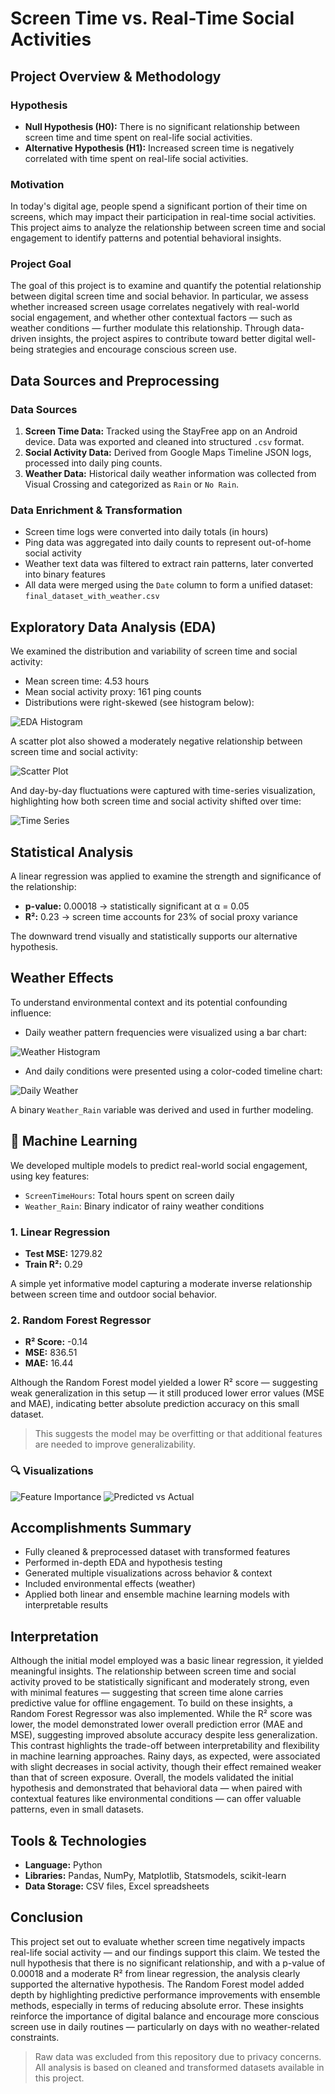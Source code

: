 # Screen Time vs. Real-Time Social Activities  

## Project Overview & Methodology

### Hypothesis
- **Null Hypothesis (H0):** There is no significant relationship between screen time and time spent on real-life social activities.
- **Alternative Hypothesis (H1):** Increased screen time is negatively correlated with time spent on real-life social activities.

### Motivation
In today's digital age, people spend a significant portion of their time on screens, which may impact their participation in real-time social activities. This project aims to analyze the relationship between screen time and social engagement to identify patterns and potential behavioral insights.

### Project Goal
The goal of this project is to examine and quantify the potential relationship between digital screen time and social behavior. In particular, we assess whether increased screen usage correlates negatively with real-world social engagement, and whether other contextual factors — such as weather conditions — further modulate this relationship. Through data-driven insights, the project aspires to contribute toward better digital well-being strategies and encourage conscious screen use.

## Data Sources and Preprocessing

### Data Sources
1. **Screen Time Data:** Tracked using the StayFree app on an Android device. Data was exported and cleaned into structured `.csv` format.
2. **Social Activity Data:** Derived from Google Maps Timeline JSON logs, processed into daily ping counts.
3. **Weather Data:** Historical daily weather information was collected from Visual Crossing and categorized as `Rain` or `No Rain`.

### Data Enrichment & Transformation
- Screen time logs were converted into daily totals (in hours)
- Ping data was aggregated into daily counts to represent out-of-home social activity
- Weather text data was filtered to extract rain patterns, later converted into binary features
- All data were merged using the `Date` column to form a unified dataset: `final_dataset_with_weather.csv`

## Exploratory Data Analysis (EDA)
We examined the distribution and variability of screen time and social activity:

- Mean screen time: 4.53 hours
- Mean social activity proxy: 161 ping counts
- Distributions were right-skewed (see histogram below):

![EDA Histogram](figures/final_eda_histograms.png)

A scatter plot also showed a moderately negative relationship between screen time and social activity:

![Scatter Plot](figures/extended_screen_vs_social.png)

And day-by-day fluctuations were captured with time-series visualization, highlighting how both screen time and social activity shifted over time:

![Time Series](figures/screen_social_timeseries.png)

## Statistical Analysis

A linear regression was applied to examine the strength and significance of the relationship:
- **p-value:** 0.00018 → statistically significant at α = 0.05
- **R²:** 0.23 → screen time accounts for 23% of social proxy variance

The downward trend visually and statistically supports our alternative hypothesis.

## Weather Effects

To understand environmental context and its potential confounding influence:

- Daily weather pattern frequencies were visualized using a bar chart:

![Weather Histogram](figures/weather_condition_frequency.png)

- And daily conditions were presented using a color-coded timeline chart:

![Daily Weather](figures/daily_weather_conditions_histogram.png)

A binary `Weather_Rain` variable was derived and used in further modeling.

## 🧠 Machine Learning

We developed multiple models to predict real-world social engagement, using key features:

- `ScreenTimeHours`: Total hours spent on screen daily  
- `Weather_Rain`: Binary indicator of rainy weather conditions

### 1. Linear Regression
- **Test MSE:** 1279.82  
- **Train R²:** 0.29  

A simple yet informative model capturing a moderate inverse relationship between screen time and outdoor social behavior.

### 2. Random Forest Regressor
- **R² Score:** -0.14  
- **MSE:** 836.51  
- **MAE:** 16.44  

Although the Random Forest model yielded a lower R² score — suggesting weak generalization in this setup — it still produced lower error values (MSE and MAE), indicating better absolute prediction accuracy on this small dataset.

> This suggests the model may be overfitting or that additional features are needed to improve generalizability.

### 🔍 Visualizations


![Feature Importance](figures/feature_importance.png)
![Predicted vs Actual](figures/predicted_vs_actual.png)


## Accomplishments Summary

-  Fully cleaned & preprocessed dataset with transformed features
-  Performed in-depth EDA and hypothesis testing
-  Generated multiple visualizations across behavior & context
-  Included environmental effects (weather)
-  Applied both linear and ensemble machine learning models with interpretable results

## Interpretation 
Although the initial model employed was a basic linear regression, it yielded meaningful insights. The relationship between screen time and social activity proved to be statistically significant and moderately strong, even with minimal features — suggesting that screen time alone carries predictive value for offline engagement.
To build on these insights, a Random Forest Regressor was also implemented. While the R² score was lower, the model demonstrated lower overall prediction error (MAE and MSE), suggesting improved absolute accuracy despite less generalization. This contrast highlights the trade-off between interpretability and flexibility in machine learning approaches. Rainy days, as expected, were associated with slight decreases in social activity, though their effect remained weaker than that of screen exposure.
Overall, the models validated the initial hypothesis and demonstrated that behavioral data — when paired with contextual features like environmental conditions — can offer valuable patterns, even in small datasets.

## Tools & Technologies
- **Language:** Python
- **Libraries:** Pandas, NumPy, Matplotlib, Statsmodels, scikit-learn
- **Data Storage:** CSV files, Excel spreadsheets

## Conclusion
This project set out to evaluate whether screen time negatively impacts real-life social activity — and our findings support this claim. We tested the null hypothesis that there is no significant relationship, and with a p-value of 0.00018 and a moderate R² from linear regression, the analysis clearly supported the alternative hypothesis.
The Random Forest model added depth by highlighting predictive performance improvements with ensemble methods, especially in terms of reducing absolute error. These insights reinforce the importance of digital balance and encourage more conscious screen use in daily routines — particularly on days with no weather-related constraints.


> Raw data was excluded from this repository due to privacy concerns. 
> All analysis is based on cleaned and transformed datasets available in this project.

